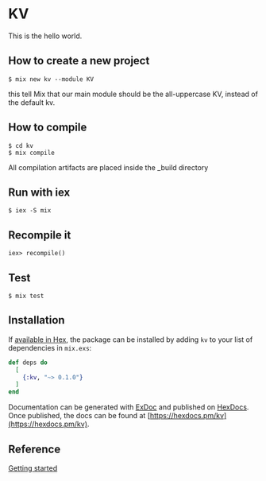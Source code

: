 # KV

This is the hello world.

## How to create a new project

```
$ mix new kv --module KV
```
this tell Mix that our main module should be the all-uppercase KV, instead of the default kv.

## How to compile

```
$ cd kv
$ mix compile
```

All compilation artifacts are placed inside the _build directory

## Run with iex

```
$ iex -S mix
```

## Recompile it

```
iex> recompile()
```

## Test

```
$ mix test
```

## Installation

If [available in Hex](https://hex.pm/docs/publish), the package can be installed
by adding `kv` to your list of dependencies in `mix.exs`:

```elixir
def deps do
  [
    {:kv, "~> 0.1.0"}
  ]
end
```

Documentation can be generated with [ExDoc](https://github.com/elixir-lang/ex_doc)
and published on [HexDocs](https://hexdocs.pm). Once published, the docs can
be found at [https://hexdocs.pm/kv](https://hexdocs.pm/kv).

## Reference

[Getting started](https://elixir-lang.org/getting-started/structs.html)